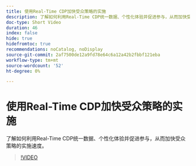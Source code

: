 ```yaml
---
title: 使用Real-Time CDP加快受众策略的实施
description: 了解如何利用Real-Time CDP统一数据、个性化体验并促进参与，从而加快受众策略的实施速度。
doc-type: Short Video
duration: 46
index: false
hide: true
hidefromtoc: true
recommendations: noCatalog, noDisplay
source-git-commit: 2af7500de12a9fd78e64c6a12a42b2fbbf121eba
workflow-type: tm+mt
source-wordcount: '52'
ht-degree: 0%

---
```



# 使用Real-Time CDP加快受众策略的实施

了解如何利用Real-Time CDP统一数据、个性化体验并促进参与，从而加快受众策略的实施速度。

<!-- 62_S508_3442517_45_accelerating-your-audience-strategy-with-realtime-cdp -->
>[!VIDEO](https://video.tv.adobe.com/v/3458220/?learn=on&enablevpops=true)
